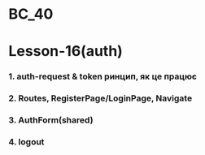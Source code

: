 # BC_40

# Lesson-16(auth)


### 1. auth-request & token ринцип, як це працює
### 2. Routes, RegisterPage/LoginPage, Navigate
### 3. AuthForm(shared)
### 4. logout

